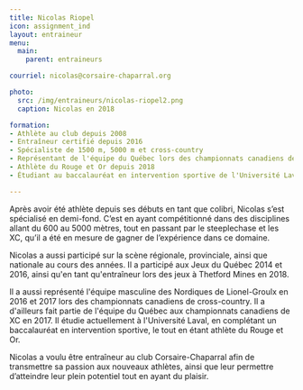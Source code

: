 ```yaml
---
title: Nicolas Riopel
icon: assignment_ind
layout: entraineur
menu:
  main:
    parent: entraineurs

courriel: nicolas@corsaire-chaparral.org

photo:
  src: /img/entraineurs/nicolas-riopel2.png
  caption: Nicolas en 2018

formation:
- Athlète au club depuis 2008
- Entraîneur certifié depuis 2016
- Spécialiste de 1500 m, 5000 m et cross-country
- Représentant de l'équipe du Québec lors des championnats canadiens de XC 2017
- Athlète du Rouge et Or depuis 2018
- Étudiant au baccalauréat en intervention sportive de l'Université Laval

---
```


Après avoir été athlète depuis ses débuts en tant que colibri, Nicolas s’est spécialisé en demi-fond. C’est en ayant compétitionné dans des disciplines allant du 600 au 5000 mètres, tout en passant par le steeplechase et les XC, qu’il a été en mesure de gagner de l’expérience dans ce domaine. 

Nicolas a aussi participé sur la scène régionale, provinciale, ainsi que nationale au cours des années. Il a participé aux Jeux du Québec 2014 et 2016, ainsi qu'en tant qu'entraîneur lors des jeux à Thetford Mines en 2018.

Il a aussi représenté l'équipe masculine des Nordiques de Lionel-Groulx en 2016 et 2017 lors des championnats canadiens de cross-country. Il a d'ailleurs fait partie de l'équipe du Québec aux championnats canadiens de XC en 2017. Il étudie actuellement à l'Université Laval, en complétant un baccalauréat en intervention sportive, le tout en étant athlète du Rouge et Or.

Nicolas a voulu être entraîneur au club Corsaire-Chaparral afin de transmettre sa passion aux nouveaux athlètes, ainsi que leur permettre d’atteindre leur plein potentiel tout en ayant du plaisir.
